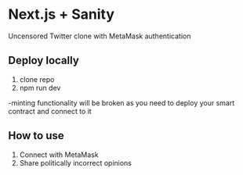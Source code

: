 # Next.js + Sanity

Uncensored Twitter clone with MetaMask authentication

## Deploy locally

1. clone repo
2. npm run dev

-minting functionality will be broken as you need to deploy your smart contract and connect to it

## How to use

1. Connect with MetaMask
2. Share politically incorrect opinions
